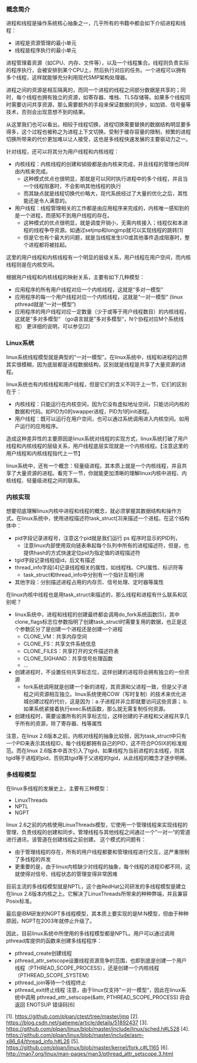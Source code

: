 ### 概念简介
进程和线程是操作系统核心抽象之一，几乎所有的书籍中都会如下介绍进程和线程：
- 进程是资源管理的最小单元
- 线程是程序执行的最小单元

进程管理着资源（如CPU、内存、文件等），以及一个线程集合。线程则负责实际的程序执行，会被安排到某个CPU上，然后执行对应的任务。一个进程可以拥有多个线程，这样就能够充分利用现代SMP架构处理器。

进程之间的资源是相互隔离的，而同一个进程的线程之间部分数据是共享的；同时，每个线程也拥有独立的资源，如寄存器、堆栈、TLS存储等。如果多个线程同时需要访问共享资源，那么需要额外的手段来保证数据的同步，如加锁、信号量等技术，否则会出现意想不到的结果。

从这里我们也可以看出，相较于线程切换，进程切换需要替换的数据结构明显要多得多，这个过程也被称之为进程上下文切换。受制于缓存容量的限制，频繁的进程切换所带来的代价更加难以让人接受，这也是多线程快速发展的主要驱动力之一。

针对线程，还可以将其分为用户线程和内核线程：
- 内核线程：内核线程的创建和销毁都是由内核来完成，并且线程的管理也同样由内核来完成。
	- 这种模式优点也很明显，那就是可以同时执行进程中的多个线程，并且当一个线程阻塞时，不会影响其他线程的执行
	- 而其缺点就是线程切换代价略大，现代系统经过了大量的优化之后，其性能还是令人满意的。
- 用户线程：线程管理相关的工作都是由应用程序来完成的，内核唯一感知到的是一个进程，而感知不到用户线程的存在。
	- 这种模式的优点很明显，就是调度开销小，无需内核接入；线程仅和本进程的线程争夺资源。如通过setjmp和longjmp就可以实现线程的跳转[1]
	- 但是它也有个最大的问题，就是当线程发生I/O或其他事件造成阻塞时，整个进程都将被挂起。

这里的用户线程和内核线程有一个明显的层级关系，用户线程在用户空间，而内核线程则是在内核空间。

根据用户线程和内核线程的映射关系，主要有如下几种模型：
- 应用程序的所有用户线程对应一个内核线程，这就是“多对一模型”
- 应用程序的每一个用户线程对应一个内核线程，这就是“一对一模型” (linux pthread就是“一对一模型”)
- 应用程序的用户线程对应一定数量（少于或等于用户线程数目）的内核线程，这就是“多对多模型“ （go语言就是”多对多模型“，N个协程对应M个系统线程）
更详细的说明，可以参见[2]

### Linux系统
linux系统线程模型就是典型的"一对一模型"。在linux系统中，线程和进程的边界其实很模糊，因为底层都是进程数据结构，区别就是线程是共享了大量资源的进程。

linux系统也有内核线程和用户线程，但是它们的含义不同于上一节，它们的区别在于：
- 内核线程：只能运行在内核空间，因为它没有虚拟地址空间，只能访问内核的数据和代码。如PID为0的swapper进程，PID为1的init进程。
- 用户线程：既可以运行在用户空间，也可以通过系统调用进入内核空间。如用户运行的应用程序。

造成这种差异性的主要原因是linux系统对线程的实现方式，linux系统打破了用户线程和内核线程的层级关系，用户线程底层实现就是一个内核线程。【注意这里的用户线程和内核线程指代上一节】

linux系统中，还有一个概念：轻量级进程。其本质上就是一个内核线程，并且共享了大量资源的进程。看完下一节，你就能更加清晰的理解linux内核中进程、内核线程、轻量级进程之间的联系。

### 内核实现
想要彻底理解linux内核中进程和线程的概念，就必须掌握其数据结构和操作方式。在linux系统中，使用进程描述符task_struct[3]来描述一个进程。在这个结构体中：
- pid字段记录进程号，注意这个pid就是我们运行 ps 程序时显示的PID列，
    - 注意linux内部使用双向链表串起每个队列中所有的进程描述符，但是，也提供hash的方式快速定位pid为指定值的进程描述符
- tgid字段记录线程组id，后文有描述
- thread_info字段[4]记录线程相关的属性，如线程栈、CPU属性、标识符等
    - task_struct和thread_info中分别有一个指针互相引用
- 其他字段：分别描述进程占用的内存页、信号处理、定时器等属性

在linux内核中线程也是用task_struct来描述的，那么线程和进程有什么联系和区别呢？
- linux系统中，进程和线程的创建最终都会调用do_fork系统函数[5]，其中clone_flags标志位参数指明了创建task_struct时需要复用的数据，也正是这个参数区分了是创建一个进程还是创建一个进程
	- CLONE_VM：共享内存空间
	- CLONE_FS：共享文件系统信息
	- CLONE_FILES：共享打开的文件描述符表
	- CLONE_SIGHAND：共享信号处理函数
	- ...
- 创建进程时，不设置任何共享标志位，这样创建的进程将会拥有独立的一份资源
	- fork系统调用就是创建一个新的进程，其资源和父进程一致，但是父子进程之间资源相互独立。linux系统使用COW（写时复制）的技术来优化进城创建过程的代价，这是因为：a.子进程并非立即就要访问这些资源； b.如果系统紧接着执行exec系统函数，那么就无需复制任何资源。
- 创建线程时，需要设置所有的共享标志位，这样创建的子进程和父进程共享几乎所有的资源，除了寄存器、栈等属性

注意，在linux 2.6版本之前，内核对线程的抽象比较弱，因为task_struct中只有一个PID来表示其线程ID，每个线程都拥有自己的PID，这不符合POSIX的标准规范。而在linux 2.6版本中首次引入了tgid，如果线程为当前进程的主线程，则其tgid等于进程的pid，否则其tgid等于父进程的tgid，从此线程的概念才逐步明晰。

### 多线程模型
在linux多线程的发展史上，主要有三种模型：
- LinuxThreads
- NPTL
- NGPT

linux 2.6之前的内核使用LinuxThreads模型，它使用一个管理线程来实现线程的管理，负责线程的创建和同步。管理线程与其他线程之间通过一个”一对一“的管道进行通讯，该管道在创建线程之前创建。
这个模式的问题有：
- 由于管理线程的存在，所有的用户线程都要和管理线程进行交互，这严重限制了多线程的并发
- 更重要的是，由于linux内核缺少对线程的抽象，每个线程的进程ID都不同，这就使得对信号、线程状态的管理变得非常困难

目前主流的多线程模型就是NPTL，这个由RedHat公司研发的多线程模型是建立在linux 2.6版本内核之上。它解决了LinuxThreads所带来的种种弊端，并且兼容Posix标准。

最后是IBM研发的NGPT多线程模型，其本质上要实现的是M:N模型，但由于种种原因，NGPT在2003年就停止升级了。

因此，目前linux系统中所使用的多线程模型都是NPTL。用户可以通过调用pthread库提供的函数来创建多线程程序：
- pthread_create创建线程
- pthread_attr_setscope设置线程资源竞争的范围，也即到底是创建一个用户线程（PTHREAD_SCOPE_PROCESS），还是创建一个内核线程（PTHREAD_SCOPE_SYSTEM）
- pthread_join等待一个线程终止
- pthread_exit终止线程
注意，由于linux仅支持”一对一模型“，因此在linux系统中调用 pthread_attr_setscope(&attr, PTHREAD_SCOPE_PROCESS) 将会返回 ENOTSUP 错误码[6]

[1]. https://github.com/plpan/ctest/tree/master/jmp
[2]. https://blog.csdn.net/gatieme/article/details/51892437
[3]. https://github.com/plpan/linux/blob/master/include/linux/sched.h#L528
[4]. https://github.com/plpan/linux/blob/master/include/asm-x86_64/thread_info.h#L26
[5]. https://github.com/plpan/linux/blob/master/kernel/fork.c#L1165
[6]. http://man7.org/linux/man-pages/man3/pthread_attr_setscope.3.html
